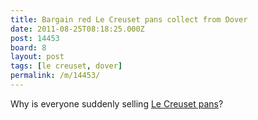 ```yaml
---
title: Bargain red Le Creuset pans collect from Dover
date: 2011-08-25T08:18:25.000Z
post: 14453
board: 8
layout: post
tags: [le creuset, dover]
permalink: /m/14453/
---
```

Why is everyone suddenly selling <a href="http://www.ebay.co.uk/itm/ws/eBayISAPI.dll?ViewItem&item=280728970783&ssPageName=ADME:B:SS:GB:1123">Le Creuset pans</a>?
